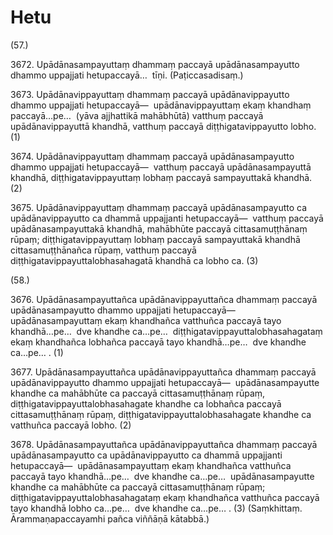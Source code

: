 # Hetu

(57.)

3672\. Upādānasampayuttaṃ dhammaṃ paccayā upādānasampayutto dhammo uppajjati hetupaccayā…  tīṇi. (Paṭiccasadisaṃ.)

3673\. Upādānavippayuttaṃ dhammaṃ paccayā upādānavippayutto dhammo uppajjati hetupaccayā—  upādānavippayuttaṃ ekaṃ khandhaṃ paccayā…pe…  (yāva ajjhattikā mahābhūtā) vatthuṃ paccayā upādānavippayuttā khandhā, vatthuṃ paccayā diṭṭhigatavippayutto lobho. (1)

3674\. Upādānavippayuttaṃ dhammaṃ paccayā upādānasampayutto dhammo uppajjati hetupaccayā—  vatthuṃ paccayā upādānasampayuttā khandhā, diṭṭhigatavippayuttaṃ lobhaṃ paccayā sampayuttakā khandhā. (2)

3675\. Upādānavippayuttaṃ dhammaṃ paccayā upādānasampayutto ca upādānavippayutto ca dhammā uppajjanti hetupaccayā—  vatthuṃ paccayā upādānasampayuttakā khandhā, mahābhūte paccayā cittasamuṭṭhānaṃ rūpaṃ; diṭṭhigatavippayuttaṃ lobhaṃ paccayā sampayuttakā khandhā cittasamuṭṭhānañca rūpaṃ, vatthuṃ paccayā diṭṭhigatavippayuttalobhasahagatā khandhā ca lobho ca. (3)

(58.)

3676\. Upādānasampayuttañca upādānavippayuttañca dhammaṃ paccayā upādānasampayutto dhammo uppajjati hetupaccayā—  upādānasampayuttaṃ ekaṃ khandhañca vatthuñca paccayā tayo khandhā…pe…  dve khandhe ca…pe…  diṭṭhigatavippayuttalobhasahagataṃ ekaṃ khandhañca lobhañca paccayā tayo khandhā…pe…  dve khandhe ca…pe… . (1)

3677\. Upādānasampayuttañca upādānavippayuttañca dhammaṃ paccayā upādānavippayutto dhammo uppajjati hetupaccayā—  upādānasampayutte khandhe ca mahābhūte ca paccayā cittasamuṭṭhānaṃ rūpaṃ, diṭṭhigatavippayuttalobhasahagate khandhe ca lobhañca paccayā cittasamuṭṭhānaṃ rūpaṃ, diṭṭhigatavippayuttalobhasahagate khandhe ca vatthuñca paccayā lobho. (2)

3678\. Upādānasampayuttañca upādānavippayuttañca dhammaṃ paccayā upādānasampayutto ca upādānavippayutto ca dhammā uppajjanti hetupaccayā—  upādānasampayuttaṃ ekaṃ khandhañca vatthuñca paccayā tayo khandhā…pe…  dve khandhe ca…pe…  upādānasampayutte khandhe ca mahābhūte ca paccayā cittasamuṭṭhānaṃ rūpaṃ; diṭṭhigatavippayuttalobhasahagataṃ ekaṃ khandhañca vatthuñca paccayā tayo khandhā lobho ca…pe…  dve khandhe ca…pe… . (3) (Saṃkhittaṃ. Ārammaṇapaccayamhi pañca viññāṇā kātabbā.)

